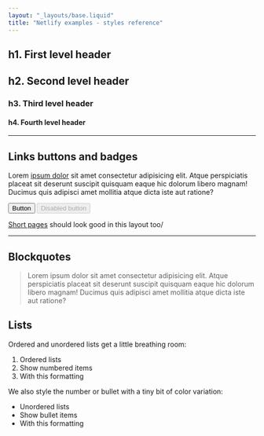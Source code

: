 ```yaml
---
layout: "_layouts/base.liquid"
title: "Netlify examples - styles reference"
---
```


<section>

  # h1. First level header
  ## h2. Second level header
  ### h3. Third level header
  #### h4. Fourth level header

</section>
<hr>
<section>

  ## Links buttons and badges

  Lorem [ipsum dolor](/) sit amet consectetur adipisicing elit. Atque perspiciatis placeat sit deserunt suscipit quisquam eaque hic dolorum libero magnam! Ducimus quis adipisci amet mollitia atque dicta iste aut ratione?

  <button>Button</button>
  <button disabled>Disabled button</button>

  [Short pages](/short-page) should look good in this layout too/

</section>
<hr>
<section>

  ## Blockquotes

  > Lorem ipsum dolor sit amet consectetur adipisicing elit. Atque perspiciatis placeat sit deserunt suscipit quisquam eaque hic dolorum libero magnam! Ducimus quis adipisci amet mollitia atque dicta iste aut ratione?

  ## Lists

  Ordered and unordered lists get a little breathing room:

  1. Ordered lists
  1. Show numbered items 
  1. With this formatting

  We also style the number or bullet with a tiny bit of color variation:

  - Unordered lists
  - Show bullet items 
  - With this formatting

</section>
